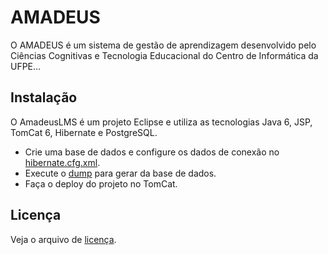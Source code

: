 AMADEUS
=======
O AMADEUS é um sistema de gestão de aprendizagem desenvolvido pelo Ciências Cognitivas e Tecnologia Educacional do Centro de 
Informática da UFPE...

Instalação
----------
O AmadeusLMS é um projeto Eclipse e utiliza as tecnologias Java 6, JSP, TomCat 6, Hibernate e PostgreSQL.

- Crie uma base de dados e configure os dados de conexão no [hibernate.cfg.xml](src/hibernate.cfg.xml).
- Execute o [dump](src/amadeuslms_web-FINAL.sql) para gerar da base de dados.
- Faça o deploy do projeto no TomCat.

Licença
-------
Veja o arquivo de [licença](LICENSE).
